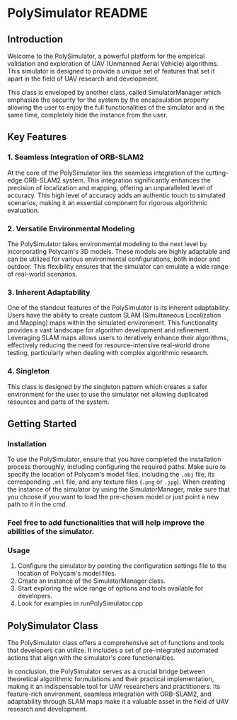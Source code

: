 # PolySimulator README

## Introduction
Welcome to the PolySimulator, a powerful platform for the empirical validation and exploration of UAV (Unmanned Aerial Vehicle) algorithms. This simulator is designed to provide a unique set of features that set it apart in the field of UAV research and development.

This class is enveloped by another class, called SimulatorManager which emphasize the security for the system by the encapsulation property allowing the user to enjoy the full functionalities of the simulator and in the same time, completely hide the instance from the user.

## Key Features

### 1. Seamless Integration of ORB-SLAM2
At the core of the PolySimulator lies the seamless integration of the cutting-edge ORB-SLAM2 system. This integration significantly enhances the precision of localization and mapping, offering an unparalleled level of accuracy. This high level of accuracy adds an authentic touch to simulated scenarios, making it an essential component for rigorous algorithmic evaluation.

### 2. Versatile Environmental Modeling
The PolySimulator takes environmental modeling to the next level by incorporating Polycam's 3D models. These models are highly adaptable and can be utilized for various environmental configurations, both indoor and outdoor. This flexibility ensures that the simulator can emulate a wide range of real-world scenarios.

### 3. Inherent Adaptability
One of the standout features of the PolySimulator is its inherent adaptability. Users have the ability to create custom SLAM (Simultaneous Localization and Mapping) maps within the simulated environment. This functionality provides a vast landscape for algorithm development and refinement. Leveraging SLAM maps allows users to iteratively enhance their algorithms, effectively reducing the need for resource-intensive real-world drone testing, particularly when dealing with complex algorithmic research.

### 4. Singleton
This class is designed by the singleton pattern which creates a safer environment for the user to use the simulator not allowing duplicated resources and parts of the system.
## Getting Started

### Installation
To use the PolySimulator, ensure that you have completed the installation process thoroughly, including configuring the required paths. Make sure to specify the location of Polycam's model files, including the `.obj` file, its corresponding `.mtl` file, and any texture files (`.png` or `.jpg`).
When creating the instance of the simulator by using the SimulatorManager, make sure that you choose if you want to load the pre-chosen model or just point a new path to it in the cmd.

### Feel free to add functionalities that will help improve the abilities of the simulator.

### Usage
1. Configure the simulator by pointing the configuration settings file to the location of Polycam's model files.
2. Create an instance of the SimulatorManager class.
3. Start exploring the wide range of options and tools available for developers.
4. Look for examples in runPolySimulator.cpp

## PolySimulator Class
The PolySimulator class offers a comprehensive set of functions and tools that developers can utilize. It includes a set of pre-integrated automated actions that align with the simulator's core functionalities.

In conclusion, the PolySimulator serves as a crucial bridge between theoretical algorithmic formulations and their practical implementation, making it an indispensable tool for UAV researchers and practitioners. Its feature-rich environment, seamless integration with ORB-SLAM2, and adaptability through SLAM maps make it a valuable asset in the field of UAV research and development.
